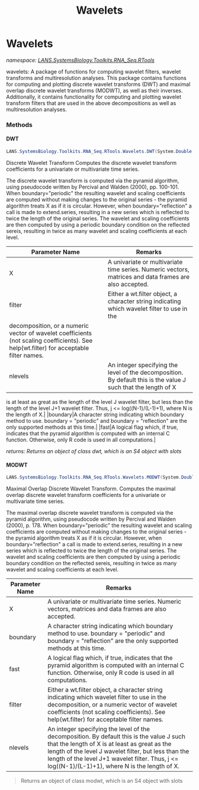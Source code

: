 ﻿---
title: Wavelets
---

# Wavelets
_namespace: [LANS.SystemsBiology.Toolkits.RNA_Seq.RTools](N-LANS.SystemsBiology.Toolkits.RNA_Seq.RTools.html)_

wavelets: A package of functions for computing wavelet filters, wavelet transforms and multiresolution analyses.
 This package contains functions for computing and plotting discrete wavelet transforms (DWT) and maximal overlap 
 discrete wavelet transforms (MODWT), as well as their inverses. Additionally, it contains functionality for 
 computing and plotting wavelet transform filters that are used in the above decompositions as well as 
 multiresolution analyses.

### Methods

#### DWT
```csharp
LANS.SystemsBiology.Toolkits.RNA_Seq.RTools.Wavelets.DWT(System.Double[],System.String,System.Int32,System.String,System.Boolean)
```
Discrete Wavelet Transform
 Computes the discrete wavelet transform coefficients for a univariate or multivariate time series.
 
 The discrete wavelet transform is computed via the pyramid algorithm, using pseudocode written by Percival and Walden (2000), pp. 100-101. 
 When boundary="periodic" the resulting wavelet and scaling coefficients are computed without making changes to the original series - 
 the pyramid algorithm treats X as if it is circular. However, when boundary="reflection" a call is made to extend.series, resulting in 
 a new series which is reflected to twice the length of the original series. The wavelet and scaling coefficients are then computed by using 
 a periodic boundary condition on the reflected sereis, resulting in twice as many wavelet and scaling coefficients at each level.

|Parameter Name|Remarks|
|--------------|-------|
|X|A univariate or multivariate time series. Numeric vectors, matrices and data frames are also accepted.|
|filter|Either a wt.filter object, a character string indicating which wavelet filter to use in the 
 decomposition, or a numeric vector of wavelet coefficients (not scaling coefficients). See help(wt.filter) for acceptable filter names.|
|nlevels|An integer specifying the level of the decomposition. By default this is the value J such that the length of X 
 is at least as great as the length of the level J wavelet filter, but less than the length of the level J+1 wavelet filter. 
 Thus, j <= log((N-1)/(L-1)+1), where N is the length of X.|
|boundary|A character string indicating which boundary method to use. boundary = "periodic" and boundary = "reflection" 
 are the only supported methods at this time.|
|fast|A logical flag which, if true, indicates that the pyramid algorithm is computed with an internal C function. 
 Otherwise, only R code is used in all computations.|

_returns: Returns an object of class dwt, which is an S4 object with slots_

#### MODWT
```csharp
LANS.SystemsBiology.Toolkits.RNA_Seq.RTools.Wavelets.MODWT(System.Double[],System.String,System.Int32,System.String,System.Boolean)
```
Maximal Overlap Discrete Wavelet Transform.
 Computes the maximal overlap discrete wavelet transform coefficients for a univariate or multivariate time series.
 
 The maximal overlap discrete wavelet transform is computed via the pyramid algorithm, using pseudocode written 
 by Percival and Walden (2000), p. 178. When boundary="periodic" the resulting wavelet and scaling coefficients 
 are computed without making changes to the original series - the pyramid algorithm treats X as if it is circular. 
 However, when boundary="reflection" a call is made to extend.series, resulting in a new series which is reflected 
 to twice the length of the original series. The wavelet and scaling coefficients are then computed by using a 
 periodic boundary condition on the reflected sereis, resulting in twice as many wavelet and scaling coefficients 
 at each level.

|Parameter Name|Remarks|
|--------------|-------|
|X|A univariate or multivariate time series. Numeric vectors, matrices and data frames are also accepted.|
|boundary|A character string indicating which boundary method to use. boundary = "periodic" and boundary = "reflection" are the only supported methods at this time.|
|fast|A logical flag which, if true, indicates that the pyramid algorithm is computed with an internal C function. Otherwise, only R code is used in all computations.|
|filter|Either a wt.filter object, a character string indicating which wavelet filter to use in the decomposition, or a numeric vector of wavelet coefficients (not scaling coefficients). See help(wt.filter) for acceptable filter names.|
|nlevels|An integer specifying the level of the decomposition. By default this is the value J such that the length of X is at least as great as the length of the level J wavelet filter, but less than the length of the level J+1 wavelet filter. Thus, j <= log((N-1)/(L-1)+1), where N is the length of X.|

> Returns an object of class modwt, which is an S4 object with slots




